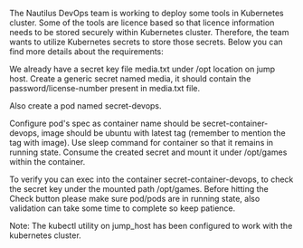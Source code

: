 The Nautilus DevOps team is working to deploy some tools in Kubernetes cluster. Some of the tools are licence based so that licence information needs to be stored securely within Kubernetes cluster. Therefore, the team wants to utilize Kubernetes secrets to store those secrets. Below you can find more details about the requirements:



We already have a secret key file media.txt under /opt location on jump host. Create a generic secret named media, it should contain the password/license-number present in media.txt file.


Also create a pod named secret-devops.


Configure pod's spec as container name should be secret-container-devops, image should be ubuntu with latest tag (remember to mention the tag with image). Use sleep command for container so that it remains in running state. Consume the created secret and mount it under /opt/games within the container.


To verify you can exec into the container secret-container-devops, to check the secret key under the mounted path /opt/games. Before hitting the Check button please make sure pod/pods are in running state, also validation can take some time to complete so keep patience.


Note: The kubectl utility on jump_host has been configured to work with the kubernetes cluster.



